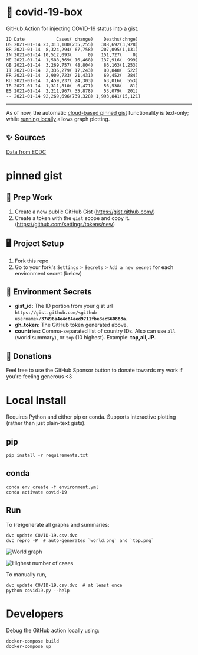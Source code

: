 # 🏥 covid-19-box

GitHub Action for injecting COVID-19 status into a gist.

```
ID Date            Cases( change)    Deaths(chnge)
US 2021-01-14 23,313,100(235,255)   388,692(3,928)
BR 2021-01-14  8,324,294( 67,758)   207,095(1,131)
IN 2021-01-14 10,512,093(      0)   151,727(    0)
ME 2021-01-14  1,588,369( 16,468)   137,916(  999)
GB 2021-01-14  3,269,757( 48,804)    86,163(1,253)
IT 2021-01-14  2,336,279( 17,243)    80,848(  522)
FR 2021-01-14  2,909,723( 21,431)    69,452(  284)
RU 2021-01-14  3,459,237( 24,303)    63,016(  553)
IR 2021-01-14  1,311,810(  6,471)    56,538(   81)
ES 2021-01-14  2,211,967( 35,878)    53,079(  201)
-- 2021-01-14 92,269,696(739,328) 1,993,841(15,121)
```

---

As of now, the automatic [cloud-based pinned gist](#pinned-gist) functionality is text-only;
while [running locally](#local-install) allows graph plotting.

## ✨ Sources

[Data from ECDC](https://www.ecdc.europa.eu/en/publications-data/download-todays-data-geographic-distribution-covid-19-cases-worldwide)

# pinned gist

## 🎒 Prep Work
1. Create a new public GitHub Gist (https://gist.github.com/)
1. Create a token with the `gist` scope and copy it. (https://github.com/settings/tokens/new)

## 🖥 Project Setup
1. Fork this repo
1. Go to your fork's `Settings` > `Secrets` > `Add a new secret` for each environment secret (below)

## 🤫 Environment Secrets
- **gist_id:** The ID portion from your gist url `https://gist.github.com/<github username>/`**`37496a4e4c84aed9711fbe3ec560888a`**.
- **gh_token:** The GitHub token generated above.
- **countries:** Comma-separated list of country IDs. Also can use `all` (world summary), or `top` (10 highest). Example: **top,all,JP**.

## 💸 Donations

Feel free to use the GitHub Sponsor button to donate towards my work if you're feeling generous <3

# Local Install

Requires Python and either pip or conda. Supports interactive plotting (rather than just plain-text gists).

## pip

```
pip install -r requirements.txt
```

## conda

```
conda env create -f environment.yml
conda activate covid-19
```

## Run

To (re)generate all graphs and summaries:

```
dvc update COVID-19.csv.dvc
dvc repro -P  # auto-generates `world.png` and `top.png`
```

![World graph](world.png)

![Highest number of cases](top.png)

To manually run,

```
dvc update COVID-19.csv.dvc  # at least once
python covid19.py --help
```

# Developers

Debug the GitHub action locally using:

```
docker-compose build
docker-compose up
```
